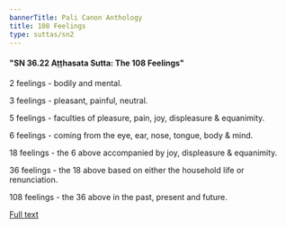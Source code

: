 ```yaml
---
bannerTitle: Pali Canon Anthology
title: 108 Feelings
type: suttas/sn2
---
```


#### "SN 36.22 Aṭṭhasata Sutta: The 108 Feelings"

2 feelings - bodily and mental.  

3 feelings - pleasant, painful, neutral.  

5 feelings - faculties of pleasure, pain, joy, displeasure & equanimity.  

6 feelings - coming from the eye, ear, nose, tongue, body & mind.  

18 feelings - the 6 above accompanied by joy, displeasure & equanimity.  

36 feelings - the 18 above based on either the household life or renunciation.  

108 feelings - the 36 above in the past, present and future.

[Full text](https://www.dhammatalks.org/suttas/SN/SN36_22.html)
